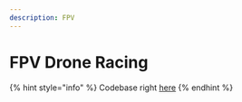 ```yaml
---
description: FPV
---
```


# FPV Drone Racing

{% hint style="info" %}
Codebase right [here](https://github.com/Jadit19/FPV-Drone-Racing)
{% endhint %}
